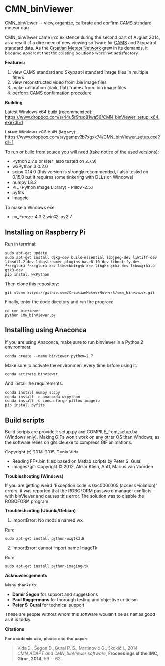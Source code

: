 # CMN_binViewer

CMN_binViewer -- view, organize, calibrate and confirm CAMS standard meteor data

CMN_binViewer came into existence during the second part of August 2014, as a result of a dire need of new viewing software for [CAMS](http://cams.seti.org/) and Skypatrol standard data. As the [Croatian Meteor Network](http://cmn.rgn.hr/) grew in its demands, it became apparent that the existing solutions were not satisfactory.

**Features:**

1. view CAMS standard and Skypatrol standard image files in multiple filters
2. view reconstructed video from .bin image files
3. make calibration (dark, flat) frames from .bin image files
4. perform CAMS confirmation procedure

**Building**

Latest Windows x64 build (recommended): https://www.dropbox.com/s/44u5r9nso81wa56/CMN_binViewer_setup_x64.exe?dl=1

Latest Windows x86 build (legacy): https://www.dropbox.com/s/ygampv3b7xgxk74/CMN_binViewer_setup.exe?dl=1




To run or build from source you will need (take notice of the used versions):
- Python 2.7.8 or later (also tested on 2.7.9)
- wxPython 3.0.2.0
- scipy 0.14.0 (this version is strongly recommended, I also tested on 0.15.0 but it requires some tinkering with DLLs on Windows)
- numpy 1.8.2
- PIL (Python Image Library) - Pillow-2.5.1
- pyfits
- imageio

To make a Windows exe:
- cx_Freeze-4.3.2.win32-py2.7

## Installing on Raspberry Pi

Run in terminal:

```
sudo apt-get update
sudo apt-get install dpkg-dev build-essential libjpeg-dev libtiff-dev libsdl1.2-dev libgstreamer-plugins-base0.10-dev libnotify-dev freeglut3 freeglut3-dev libwebkitgtk-dev libghc-gtk3-dev libwxgtk3.0-gtk3-dev
pip install wxPython
```

Then clone this repository:
```
git clone https://github.com/CroatianMeteorNetwork/cmn_binviewer.git
```

Finally, enter the code directory and run the program:
```
cd cmn_binviewer
python CMN_binViewer.py
```

## Installing using Anaconda

If you are using Anaconda, make sure to run binviewer in a Python 2 environment:
```
conda create --name binviewer python=2.7
```

Make sure to activate the environment every time before using it:

```
conda activate binviewer
```

And install the requirements:
```
conda install numpy scipy
conda install -c anaconda wxpython 
conda install -c conda-forge pillow imageio
pip install pyfits
```


## Build scripts

Build scripts are provided: setup.py and COMPILE_from_setup.bat (Windows only). Making GIFs won't work on any other OS than Windows, as the software relies on gifsicle.exe to compress GIF animations.

Copyright (c) 2014-2015, Denis Vida
* Reading FF*.bin files: based on Matlab scripts by Peter S. Gural
* images2gif: Copyright © 2012, Almar Klein, Ant1, Marius van Voorden


**Troubleshooting (Windows)**

If you are getting weird "Exception code is 0xc0000005 (access violation)" errors, it was reported that the ROBOFORM password manager conflicts with binViewer and causes this error. The solution was to disable the ROBOFORM program.


**Troubleshooting (Ubuntu/Debian)**

1. ImportError: No module named wx:

Run:
```
sudo apt-get install python-wxgtk3.0
```

2. ImportError: cannot import name ImageTk:

Run:
```
sudo apt-get install python-imaging-tk
```

**Acknowledgements**

Many thanks to:

- **Damir Šegon** for support and suggestions 
- **Paul Roggermans** for thorough testing and objective criticism 
- **Peter S. Gural** for technical support

These are people without whom this software wouldn't be as half as good as it is today.

**Citations**

For academic use, please cite the paper:
>Vida D., Šegon D., Gural P. S., Martinović G., Skokić I., 2014, *CMN_ADAPT and CMN_binViewer software*, **Proceedings of the IMC, Giron, 2014**, 59 -- 63.
